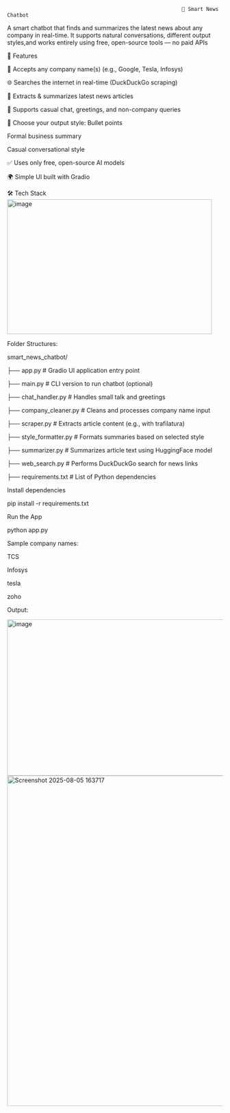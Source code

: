                                                              🧠 Smart News Chatbot
A smart chatbot that finds and summarizes the latest news about any company in real-time. It supports natural conversations, different output styles,and works entirely using free, open-source tools — no paid APIs

🚀 Features


🔎 Accepts any company name(s) (e.g., Google, Tesla, Infosys)

🌐 Searches the internet in real-time (DuckDuckGo scraping)

📰 Extracts & summarizes latest news articles

💬 Supports casual chat, greetings, and non-company queries

🎨 Choose your output style:
Bullet points

Formal business summary

Casual conversational style

✅ Uses only free, open-source AI models

🌍 Simple UI built with Gradio

🛠️ Tech Stack
<img width="478" height="314" alt="image" src="https://github.com/user-attachments/assets/d7f50e4c-83cd-4d9d-b620-3d45fc217c0c" />

Folder Structures:

smart_news_chatbot/

├── app.py                        # Gradio UI application entry point

├── main.py                       # CLI version to run chatbot (optional)

├── chat_handler.py               # Handles small talk and greetings

├── company_cleaner.py            # Cleans and processes company name input

├── scraper.py                    # Extracts article content (e.g., with trafilatura)

├── style_formatter.py            # Formats summaries based on selected style

├── summarizer.py                 # Summarizes article text using HuggingFace model

├── web_search.py                 # Performs DuckDuckGo search for news links


├── requirements.txt              # List of Python dependencies

Install dependencies

pip install -r requirements.txt

Run the App

python app.py

Sample company names:

TCS

Infosys

tesla

zoho

Output:

<img width="781" height="364" alt="image" src="https://github.com/user-attachments/assets/a96aa7de-18ee-4a50-95ed-01cb43b8eadd" />
<img width="1523" height="770" alt="Screenshot 2025-08-05 163717" src="https://github.com/user-attachments/assets/13ca6610-cf81-4273-be62-a7c5e4e6d4f8" />



